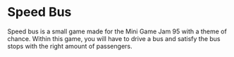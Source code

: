 # Speed Bus
Speed bus is a small game made for the Mini Game Jam 95 with a theme of chance.
Within this game, you will have to drive a bus and satisfy the bus stops with the right amount of passengers. 
